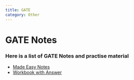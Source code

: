 ```yaml
---
title: GATE
category: Other
---
```


# GATE Notes #

### Here is a list of GATE Notes and practise material
* [Made Easy Notes](https://drive.google.com/open?id=0B47CU_twbDB6fnBMUzhfeXV4UGlETmdnOFE1ajItdlBDWF95SHFrVWN0bmMwaVR0SmIwY3M)
* [Workbook with Answer](https://drive.google.com/open?id=0B47CU_twbDB6fnhacjBRSGlHdkg0dklkc0gxWG5iY3BjRnBWemRVbnZQdXhQSnRoZU50YzQ)

